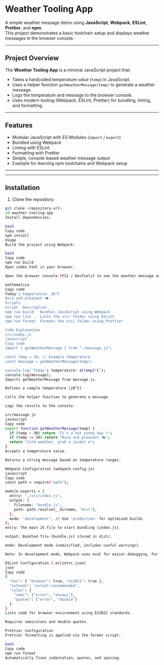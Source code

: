 # Weather Tooling App

A simple weather message demo using **JavaScript**, **Webpack**, **ESLint**, **Prettier**, and **npm**.  
This project demonstrates a basic toolchain setup and displays weather messages in the browser console.

---

## Project Overview

The **Weather Tooling App** is a minimal JavaScript project that:

- Takes a hardcoded temperature value (`temp`) in JavaScript.
- Uses a helper function `getWeatherMessage(temp)` to generate a weather message.
- Logs the temperature and message to the browser console.
- Uses modern tooling (Webpack, ESLint, Prettier) for bundling, linting, and formatting.

---

## Features

- Modular JavaScript with ES Modules (`import` / `export`)
- Bundled using Webpack
- Linting with ESLint
- Formatting with Prettier
- Simple, console-based weather message output
- Example for learning npm toolchains and Webpack setup

---

---

## Installation

1. Clone the repository:

```bash
git clone <repository-url>
cd weather-tooling-app
Install dependencies:

bash
Copy code
npm install
Usage
Build the project using Webpack:

bash
Copy code
npm run build
Open index.html in your browser.

Open the browser console (F12 / DevTools) to see the weather message output:

mathematica
Copy code
Today's temperature: 28°C
Nice and pleasant 🌤️
Scripts
Script	Description
npm run build	Bundles JavaScript using Webpack
npm run lint	Lints the src/ folder using ESLint
npm run format	Formats the src/ folder using Prettier

Code Explanation
src/index.js
javascript
Copy code
import { getWeatherMessage } from "./message.js";

const temp = 28; // Example temperature
const message = getWeatherMessage(temp);

console.log(`Today's temperature: ${temp}°C`);
console.log(message);
Imports getWeatherMessage from message.js.

Defines a sample temperature (28°C).

Calls the helper function to generate a message.

Logs the results to the console.

src/message.js
javascript
Copy code
export function getWeatherMessage(temp) {
  if (temp > 30) return "It's a hot sunny day ☀️";
  if (temp >= 20) return "Nice and pleasant 🌤️";
  return "Cold weather, grab a jacket ❄️";
}
Accepts a temperature value.

Returns a string message based on temperature ranges.

Webpack Configuration (webpack.config.js)
javascript
Copy code
const path = require("path");

module.exports = {
  entry: "./src/index.js",
  output: {
    filename: "bundle.js",
    path: path.resolve(__dirname, "dist"),
  },
  mode: "development", // Use 'production' for optimized builds
};
entry: The main JS file to start bundling (index.js).

output: Bundled file (bundle.js) stored in dist/.

mode: Development mode (unminified, includes useful warnings).

Note: In development mode, Webpack uses eval for easier debugging. For production, set mode: "production".

ESLint Configuration (.eslintrc.json)
json
Copy code
{
  "env": { "browser": true, "es2021": true },
  "extends": "eslint:recommended",
  "rules": {
    "semi": ["error", "always"],
    "quotes": ["error", "double"]
  }
}
Lints code for browser environment using ES2021 standards.

Requires semicolons and double quotes.

Prettier Configuration
Prettier formatting is applied via the format script:

bash
Copy code
npm run format
Automatically fixes indentation, quotes, and spacing.

